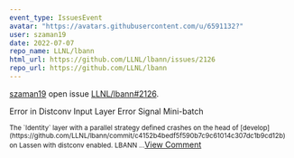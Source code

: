 ```yaml
---
event_type: IssuesEvent
avatar: "https://avatars.githubusercontent.com/u/6591132?"
user: szaman19
date: 2022-07-07
repo_name: LLNL/lbann
html_url: https://github.com/LLNL/lbann/issues/2126
repo_url: https://github.com/LLNL/lbann
---
```


<a href='https://github.com/szaman19' target='_blank'>szaman19</a> open issue <a href='https://github.com/LLNL/lbann/issues/2126' target='_blank'>LLNL/lbann#2126</a>.

<p>Error in Distconv Input Layer Error Signal Mini-batch </p><small>The `Identity` layer with a parallel strategy defined crashes on the head of [develop](https://github.com/LLNL/lbann/commit/c4152b4bedf5f590b7c9c61014c307dc1b9cd12b) on Lassen with distconv enabled. LBANN ...</small><a href='https://github.com/LLNL/lbann/issues/2126' target='_blank'>View Comment</a>